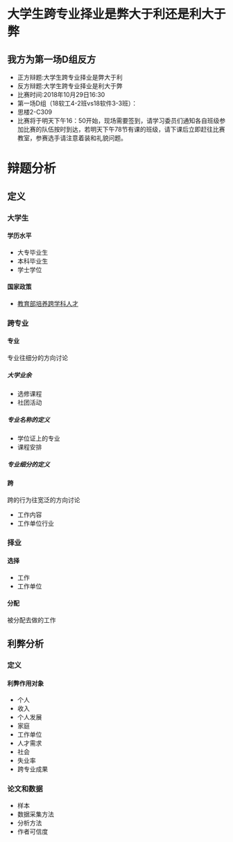 # 大学生跨专业择业是弊大于利还是利大于弊
## 我方为第一场D组反方
 - 正方辩题:大学生跨专业择业是弊大于利
 - 反方辩题:大学生跨专业择业是利大于弊
 - 比赛时间:2018年10月29日16:30
 - 第一场D组（18软工4-2班vs18软件3-3班）：
  - 思楼2-C309
 - 比赛将于明天下午16：50开始，现场需要签到，请学习委员们通知各自班级参加比赛的队伍按时到达，若明天下午78节有课的班级，请下课后立即赶往比赛教室，参赛选手请注意着装和礼貌问题。
# 辩题分析
## 定义
### 大学生
#### 学历水平
 - 大专毕业生
 - 本科毕业生
 - 学士学位
#### 国家政策
 - [教育部培养跨学科人才](http://old.moe.gov.cn//publicfiles/business/htmlfiles/moe/moe_621/201001/xxgk_81944.html)
### 跨专业

#### 专业
专业往细分的方向讨论
##### 大学业余
 - 选修课程
 - 社团活动
##### 专业名称的定义
 - 学位证上的专业
 - 课程安排
##### 专业细分的定义
#### 跨
跨的行为往宽泛的方向讨论
 - 工作内容
 - 工作单位行业
### 择业
#### 选择
 - 工作
 - 工作单位
#### 分配
被分配去做的工作
## 利弊分析
### 定义
#### 利弊作用对象
 - 个人
  - 收入
  - 个人发展
 - 家庭
 - 工作单位
  - 人才需求
 - 社会
  - 失业率
  - 跨专业成果
### 论文和数据
 - 样本
 - 数据采集方法
 - 分析方法
 - 作者可信度